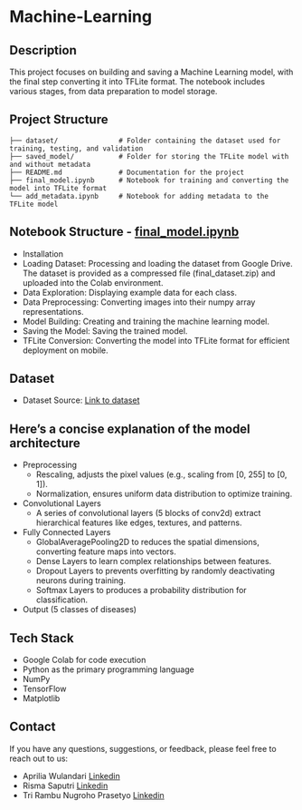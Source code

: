 # Machine-Learning

## Description
This project focuses on building and saving a Machine Learning model, with the final step converting it into TFLite format. The notebook includes various stages, from data preparation to model storage.

## Project Structure
```
├── dataset/               # Folder containing the dataset used for training, testing, and validation
├── saved_model/           # Folder for storing the TFLite model with and without metadata
├── README.md              # Documentation for the project
├── final_model.ipynb      # Notebook for training and converting the model into TFLite format
└── add_metadata.ipynb     # Notebook for adding metadata to the TFLite model
```

## Notebook Structure - [final_model.ipynb](https://github.com/CiMon-Capstone-Project/Machine-Learning/blob/main/final_model.ipynb)
- Installation
- Loading Dataset: Processing and loading the dataset from Google Drive. The dataset is provided as a compressed file (final_dataset.zip) and uploaded into the Colab environment.
- Data Exploration: Displaying example data for each class.
- Data Preprocessing: Converting images into their numpy array representations.
- Model Building: Creating and training the machine learning model.
- Saving the Model: Saving the trained model.
- TFLite Conversion: Converting the model into TFLite format for efficient deployment on mobile.

## Dataset
- Dataset Source: [Link to dataset](https://github.com/CiMon-Capstone-Project/Machine-Learning/blob/main/dataset/link-to-dataset.txt)

## Here’s a concise explanation of the model architecture
- Preprocessing
  - Rescaling, adjusts the pixel values (e.g., scaling from [0, 255] to [0, 1]).
  - Normalization, ensures uniform data distribution to optimize training.
- Convolutional Layers
  - A series of convolutional layers (5 blocks of conv2d) extract hierarchical features like edges, textures, and patterns.
- Fully Connected Layers
  - GlobalAveragePooling2D to reduces the spatial dimensions, converting feature maps into vectors.
  - Dense Layers to learn complex relationships between features.
  - Dropout Layers to prevents overfitting by randomly deactivating neurons during training.
  - Softmax Layers to produces a probability distribution for classification.
- Output (5 classes of diseases)

## Tech Stack
- Google Colab for code execution
- Python as the primary programming language
- NumPy
- TensorFlow
- Matplotlib

## Contact 
If you have any questions, suggestions, or feedback, please feel free to reach out to us:
* Aprilia Wulandari [Linkedin](https://www.linkedin.com/in/aprilia-wulandari-/)
* Risma Saputri [Linkedin](https://www.linkedin.com/in/rismasaputri/)
* Tri Rambu Nugroho Prasetyo [Linkedin](https://www.linkedin.com/in/tri-rambu-nugroho-prasetyo/)
